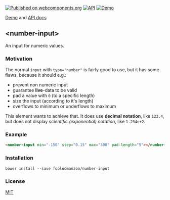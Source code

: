 [![Published on webcomponents.org](https://img.shields.io/badge/webcomponents.org-published-blue.svg)](https://www.webcomponents.org/element/fooloomanzoo/number-input)
[![API](https://img.shields.io/badge/API-available-green.svg)](https://www.webcomponents.org/element/fooloomanzoo/number-input/elements/number-input)
[![Demo](https://img.shields.io/badge/demo-available-red.svg)](https://www.webcomponents.org/element/fooloomanzoo/number-input/demo/demo/index.html)

 [Demo](https://www.webcomponents.org/element/fooloomanzoo/number-input/demo/demo/index.html) and [API docs](https://www.webcomponents.org/element/fooloomanzoo/number-input/elements/number-input)

## \<number-input\>

An input for numeric values.

### Motivation

The normal `input` with `type="number"` is fairly good to use, but it has some flaws, because it should e.g.:

* prevent non numeric input
* guarantee **live**-data to be valid
* pad a value with `0` (to a specific length)
* size the input (according to it's length)
* overflows to minimum or underflows to maximum

This element wants to achieve that. It does use **decimal notation**, like `123.4`, but does not display _scientific (exponential) notation_, like `1.234e+2`.

### Example

<!--
```
<custom-element-demo>
  <template>
    <script src="../webcomponentsjs/webcomponents-lite.js"></script>
    <style>
      html {
        font-family: 'Source Sans Pro', sans-serif;
        line-height: 1.5;
      }
      number-input {
        font-size: 1.5em;
        --number-input: {
          background: rgba(60, 61, 172, 0.5);
          transition: background 150ms ease-in-out;
          color: white;
          padding: 0.5em;
          border-radius: 4px;
          border: none;
        };
        --number-input-focus: {
          background: rgba(60, 61, 172, 0.9);
          outline: none;
        };
      }
    </style>
    <link rel="import" href="number-input.html">

    <next-code-block></next-code-block>
  </template>
</custom-element-demo>
```
-->
```html
<number-input min="-150" step="0.15" max="300" pad-length="5"></number-input>
```

### Installation
```
bower install --save fooloomanzoo/number-input
```

### License
[MIT](https://github.com/fooloomanzoo/number-input/blob/master/LICENSE.txt)
